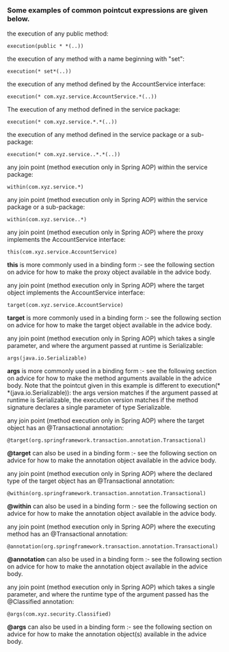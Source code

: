### Some examples of common pointcut expressions are given below.
the execution of any public method:

`execution(public * *(..))`

the execution of any method with a name beginning with "set":

`execution(* set*(..))`

the execution of any method defined by the AccountService interface:

`execution(* com.xyz.service.AccountService.*(..))`

The execution of any method defined in the service package:

`execution(* com.xyz.service.*.*(..))`

the execution of any method defined in the service package or a sub-package:

`execution(* com.xyz.service..*.*(..))`

any join point (method execution only in Spring AOP) within the service package:

`within(com.xyz.service.*)`

any join point (method execution only in Spring AOP) within the service package or a sub-package:

`within(com.xyz.service..*)`

any join point (method execution only in Spring AOP) where the proxy implements the AccountService interface:

`this(com.xyz.service.AccountService)`

**this** is more commonly used in a binding form :- see the following section on advice for how to make the proxy object available in the advice body.

any join point (method execution only in Spring AOP) where the target object implements the AccountService interface:

`target(com.xyz.service.AccountService)`

**target** is more commonly used in a binding form :- see the following section on advice for how to make the target object available in the advice body.

any join point (method execution only in Spring AOP) which takes a single parameter, and where the argument passed at runtime is Serializable:

`args(java.io.Serializable)`

**args** is more commonly used in a binding form :- see the following section on advice for how to make the method arguments available in the advice body.
Note that the pointcut given in this example is different to execution(* *(java.io.Serializable)): the args version matches if the argument passed at runtime is Serializable, the execution version matches if the method signature declares a single parameter of type Serializable.

any join point (method execution only in Spring AOP) where the target object has an @Transactional annotation:

`@target(org.springframework.transaction.annotation.Transactional)`

**@target** can also be used in a binding form :- see the following section on advice for how to make the annotation object available in the advice body.

any join point (method execution only in Spring AOP) where the declared type of the target object has an @Transactional annotation:

`@within(org.springframework.transaction.annotation.Transactional)`

**@within** can also be used in a binding form :- see the following section on advice for how to make the annotation object available in the advice body.

any join point (method execution only in Spring AOP) where the executing method has an @Transactional annotation:

`@annotation(org.springframework.transaction.annotation.Transactional)`

**@annotation** can also be used in a binding form :- see the following section on advice for how to make the annotation object available in the advice body.

any join point (method execution only in Spring AOP) which takes a single parameter, and where the runtime type of the argument passed has the @Classified annotation:

`@args(com.xyz.security.Classified)`

**@args** can also be used in a binding form :- see the following section on advice for how to make the annotation object(s) available in the advice body.
